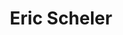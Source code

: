 ---
layout: page
title: Eric Scheler
description: Summer 2019 - Fall 2019, RIT
img: assets/img/members/eric.jpg
importance: 3
category: Undergraduate Students Alumni
---